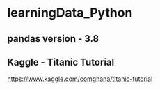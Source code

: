 # learningData_Python

## pandas version - 3.8


## Kaggle - Titanic Tutorial
https://www.kaggle.com/comghana/titanic-tutorial
